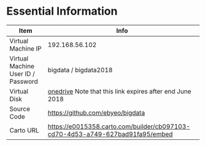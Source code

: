 # Essential Information

| Item | Info |
| - | - |
| Virtual Machine IP | 192.168.56.102 |
| Virtual Machine User ID / Password | bigdata / bigdata2018 |
| Virtual Disk | [onedrive](https://nusu.sharepoint.com/:f:/r/sites/bigdatateam32018/Shared%20Documents/public?csf=1&e=17TbXx) Note that this link expires after end June 2018 |
| Source Code | https://github.com/ebyeo/bigdata |
| Carto URL | https://e0015358.carto.com/builder/cb097103-cd70-4d53-a749-627bad91fa95/embed |
